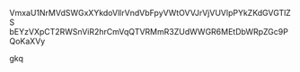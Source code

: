 VmxaU1NrMVdSWGxXYkdoVllrVndVbFpyVWtOVVJrVjVUVlpPYkZKdGVGTlZS
bEYzVXpCT2RWSnViR2hrCmVqQTVRMmR3ZUdWWGR6MEtDbWRpZGc9PQoKaXVy

gkq